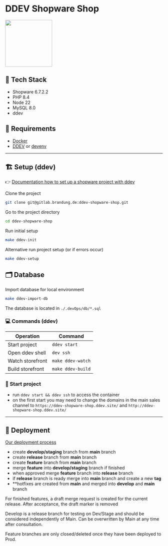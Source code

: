 # DDEV Shopware Shop

<img src="https://ddev.com/logos/dark-ddev.svg" width="150px" height="150px" style="object-fit: scale-down;">

## 🧱 Tech Stack

- Shopware 6.7.2.2
- PHP 8.4
- Node 22
- MySQL 8.0
- ddev

## 🔧 Requirements

- [Docker](https://docs.docker.com/get-docker/)
- [DDEV](https://ddev.readthedocs.io/en/latest/#installation) or [devenv](https://developer.shopware.com/docs/guides/installation/devenv.html)

---

## 🏗️ Setup (ddev)

👉 [Documentation how to set up a shopware project with ddev](https://brandung.atlassian.net/wiki/x/AgBb3AQ)

Clone the project

```bash
git clone git@gitlab.brandung.de:ddev-shopware-shop.git
```

Go to the project directory

```bash
cd ddev-shopware-shop
```

Run initial setup
```bash
make ddev-init
```

Alternative run project setup (or if errors occur)

```bash
make ddev-setup
```

## 🗂️ Database

Import database for local environment

```bash
make ddev-import-db
```

The database is located in `./.devOps/db/*.sql`

### 💻 Commands (ddev)

| Operation          | Command                  |
| ------------------ | ------------------------ |
| Start project      | ```ddev start```         |
| Open ddev shell    | ```dev ssh```            |
| Watch storefront   | ```make ddev-watch```    |
| Build storefront   | ```make ddev-build```    |

### 🛫 Start project

- run `ddev start && ddev ssh` to access the container
- on the first start you may need to change the domains in the main sales channel to `https://ddev-shopware-shop.ddev.site/` and `http://ddev-shopware-shop.ddev.site/`

---

## 🚀 Deployment

[Our deployment process](https://link-to-deployment-process)

- create **develop/staging** branch from **main** branch
- create **release** branch from **main** branch
- create **feature** branch from **main** branch
- merge **feature** into **develop/staging** branch if finished
- when approved merge **feature** branch into **release** branch
- if **release** branch is ready merge into **main** branch and create a new **tag**
- **hotfixes are created from **main** and merged into **develop** and **main** branch

For finished features, a draft merge request is created for the current release. After acceptance, the draft marker is removed

Develop is a release branch for testing on Dev/Stage and should be considered independently of Main. 
Can be overwritten by Main at any time after consultation.

Feature branches are only closed/deleted once they have been deployed to Prod.
